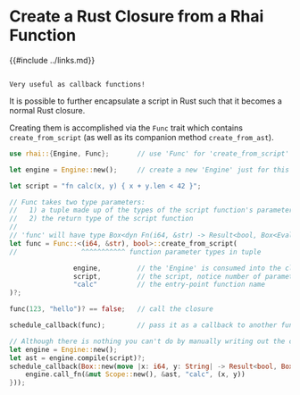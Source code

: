 Create a Rust Closure from a Rhai Function
=========================================

{{#include ../links.md}}

```admonish tip.side "Tip"

Very useful as callback functions!
```

It is possible to further encapsulate a script in Rust such that it becomes a normal Rust closure.

Creating them is accomplished via the `Func` trait which contains `create_from_script`
(as well as its companion method `create_from_ast`).

```rust
use rhai::{Engine, Func};       // use 'Func' for 'create_from_script'

let engine = Engine::new();     // create a new 'Engine' just for this

let script = "fn calc(x, y) { x + y.len < 42 }";

// Func takes two type parameters:
//   1) a tuple made up of the types of the script function's parameters
//   2) the return type of the script function
//
// 'func' will have type Box<dyn Fn(i64, &str) -> Result<bool, Box<EvalAltResult>>> and is callable!
let func = Func::<(i64, &str), bool>::create_from_script(
//                ^^^^^^^^^^^ function parameter types in tuple

                engine,         // the 'Engine' is consumed into the closure
                script,         // the script, notice number of parameters must match
                "calc"          // the entry-point function name
)?;

func(123, "hello")? == false;   // call the closure

schedule_callback(func);        // pass it as a callback to another function

// Although there is nothing you can't do by manually writing out the closure yourself...
let engine = Engine::new();
let ast = engine.compile(script)?;
schedule_callback(Box::new(move |x: i64, y: String| -> Result<bool, Box<EvalAltResult>> {
    engine.call_fn(&mut Scope::new(), &ast, "calc", (x, y))
}));
```
